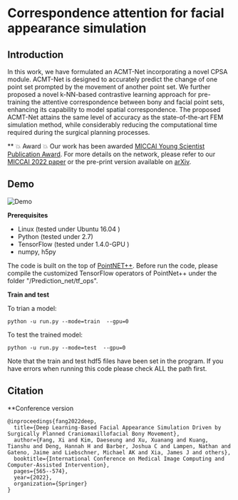 # Correspondence attention for facial appearance simulation

## Introduction
In this work, we have formulated an ACMT-Net incorporating a novel CPSA module. ACMT-Net is designed to accurately predict the change of one point set prompted by the movement of another point set. We further proposed a novel k-NN-based contrastive learning approach for pre-training the attentive correspondence between bony and facial point sets, enhancing its capability to model spatial correspondence. The proposed ACMT-Net attains the same level of accuracy as the state-of-the-art FEM simulation method, while considerably reducing the computational time required during the surgical planning processes. 

** 💥 Award 💥 Our work has been awarded [MICCAI Young Scientist Publication Award](http://www.miccai.org/about-miccai/awards/best-paper-award-and-young-scientist-award/). For more details on the network, please refer to our [MICCAI 2022 paper](https://link.springer.com/chapter/10.1007/978-3-031-16449-1_54) or the pre-print version available on [arXiv](https://arxiv.org/pdf/2210.01685.pdf).

## Demo
![Demo](demo/demo.gif)

**Prerequisites**
- Linux (tested under Ubuntu 16.04 )
- Python (tested under 2.7)
- TensorFlow (tested under 1.4.0-GPU )
- numpy, h5py

The code is built on the top of [PointNET++](https://github.com/charlesq34/pointnet2). 
Before run the code, please compile the customized TensorFlow operators of PointNet++ under the folder "/Prediction_net/tf_ops".

**Train and test**

To trian a model:

`python -u run.py --mode=train  --gpu=0`

To test the trained model:

`python -u run.py --mode=test  --gpu=0`

Note that the train and test hdf5 files have been set in the program. If you have errors when running this code please check ALL the path first.

## Citation
**Conference version
```
@inproceedings{fang2022deep,
  title={Deep Learning-Based Facial Appearance Simulation Driven by Surgically Planned Craniomaxillofacial Bony Movement},
  author={Fang, Xi and Kim, Daeseung and Xu, Xuanang and Kuang, Tianshu and Deng, Hannah H and Barber, Joshua C and Lampen, Nathan and Gateno, Jaime and Liebschner, Michael AK and Xia, James J and others},
  booktitle={International Conference on Medical Image Computing and Computer-Assisted Intervention},
  pages={565--574},
  year={2022},
  organization={Springer}
}
```

